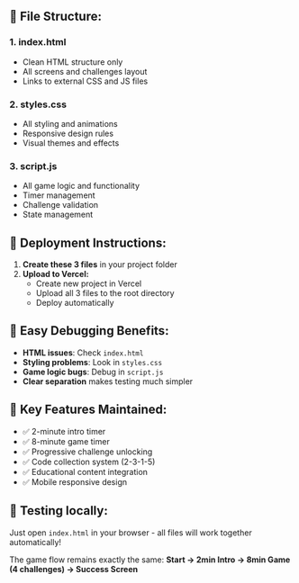 ## 📁 **File Structure:**

### **1. index.html** 
- Clean HTML structure only
- All screens and challenges layout
- Links to external CSS and JS files

### **2. styles.css**
- All styling and animations
- Responsive design rules
- Visual themes and effects

### **3. script.js**
- All game logic and functionality
- Timer management
- Challenge validation
- State management

## 🚀 **Deployment Instructions:**

1. **Create these 3 files** in your project folder
2. **Upload to Vercel:**
   - Create new project in Vercel
   - Upload all 3 files to the root directory
   - Deploy automatically

## 🔧 **Easy Debugging Benefits:**

- **HTML issues**: Check `index.html` 
- **Styling problems**: Look in `styles.css`
- **Game logic bugs**: Debug in `script.js`
- **Clear separation** makes testing much simpler

## 🎯 **Key Features Maintained:**
- ✅ 2-minute intro timer
- ✅ 8-minute game timer  
- ✅ Progressive challenge unlocking
- ✅ Code collection system (2-3-1-5)
- ✅ Educational content integration
- ✅ Mobile responsive design

## 📱 **Testing locally:**
Just open `index.html` in your browser - all files will work together automatically!

The game flow remains exactly the same:
**Start → 2min Intro → 8min Game (4 challenges) → Success Screen**

